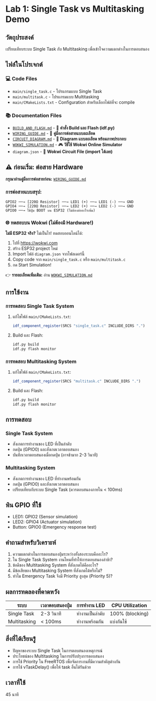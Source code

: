 # Lab 1: Single Task vs Multitasking Demo

## วัตถุประสงค์
เปรียบเทียบระบบ Single Task กับ Multitasking เพื่อเข้าใจความแตกต่างในการตอบสนอง

## ไฟล์ในโปรเจกต์

### 💻 Code Files
- `main/single_task.c` - โปรแกรมแบบ Single Task
- `main/multitask.c` - โปรแกรมแบบ Multitasking
- `main/CMakeLists.txt` - Configuration สำหรับเลือกไฟล์ที่จะ compile

### 📚 Documentation Files
- [`BUILD_AND_FLASH.md`](BUILD_AND_FLASH.md) - 🔨 **คำสั่ง Build และ Flash (idf.py)**
- [`WIRING_GUIDE.md`](WIRING_GUIDE.md) - 🔌 **คู่มือการต่อสายแบบละเอียด**
- [`CIRCUIT_DIAGRAM.md`](CIRCUIT_DIAGRAM.md) - 🎨 **Diagram แบบละเอียด พร้อมภาพประกอบ**
- [`WOKWI_SIMULATION.md`](WOKWI_SIMULATION.md) - 🎮 **วิธีใช้ Wokwi Online Simulator**
- `diagram.json` - 🔧 **Wokwi Circuit File (import ได้เลย)**

## ⚠️ ก่อนเริ่ม: ต่อสาย Hardware

**กรุณาอ่านคู่มือการต่อสายก่อน:** [`WIRING_GUIDE.md`](WIRING_GUIDE.md)

### การต่อสายแบบสรุป:
```
GPIO2 ──→ [220Ω Resistor] ──→ LED1 (+) ──→ LED1 (-) ──→ GND
GPIO4 ──→ [220Ω Resistor] ──→ LED2 (+) ──→ LED2 (-) ──→ GND
GPIO0 ──→ ใช้ปุ่ม BOOT บน ESP32 (ไม่ต้องต่ออะไรเพิ่ม)
```

### 🌐 ทดสอบบน Wokwi (ไม่ต้องมี Hardware!)

**ไม่มี ESP32 จริง?** ไม่เป็นไร! ทดสอบออนไลน์ได้:

1. ไปที่ https://wokwi.com
2. สร้าง ESP32 project ใหม่
3. Import ไฟล์ `diagram.json` จากโฟลเดอร์นี้
4. Copy code จาก `main/single_task.c` หรือ `main/multitask.c`
5. กด Start Simulation!

👉 **รายละเอียดเพิ่มเติม:** อ่าน [`WOKWI_SIMULATION.md`](WOKWI_SIMULATION.md)

## การใช้งาน

### การทดสอบ Single Task System
1. แก้ไขไฟล์ `main/CMakeLists.txt`:
   ```cmake
   idf_component_register(SRCS "single_task.c" INCLUDE_DIRS ".")
   ```

2. Build และ Flash:
   ```bash
   idf.py build
   idf.py flash monitor
   ```

### การทดสอบ Multitasking System
1. แก้ไขไฟล์ `main/CMakeLists.txt`:
   ```cmake
   idf_component_register(SRCS "multitask.c" INCLUDE_DIRS ".")
   ```

2. Build และ Flash:
   ```bash
   idf.py build
   idf.py flash monitor
   ```

## การทดสอบ

### Single Task System
- สังเกตการทำงานของ LED ที่เป็นลำดับ
- กดปุ่ม (GPIO0) และสังเกตเวลาตอบสนอง
- บันทึกเวลาตอบสนองเมื่อกดปุ่ม (อาจช้ามาก 2-3 วินาที)

### Multitasking System
- สังเกตการทำงานของ LED ที่ทำงานพร้อมกัน
- กดปุ่ม (GPIO0) และสังเกตเวลาตอบสนอง
- เปรียบเทียบกับระบบ Single Task (ควรตอบสนองภายใน < 100ms)

## พิน GPIO ที่ใช้
- LED1: GPIO2 (Sensor simulation)
- LED2: GPIO4 (Actuator simulation)
- Button: GPIO0 (Emergency response test)

## คำถามสำหรับวิเคราะห์

1. ความแตกต่างในการตอบสนองปุ่มระหว่างทั้งสองระบบคืออะไร?
2. ใน Single Task System งานไหนที่ทำให้การตอบสนองล่าช้า?
3. ข้อดีของ Multitasking System ที่สังเกตได้คืออะไร?
4. มีข้อเสียของ Multitasking System ที่สังเกตได้หรือไม่?
5. ทำไม Emergency Task จึงมี Priority สูงสุด (Priority 5)?

## ผลการทดลองที่คาดหวัง

| ระบบ | เวลาตอบสนองปุ่ม | การทำงาน LED | CPU Utilization |
|------|-------------------|---------------|-----------------|
| Single Task | 2-3 วินาที | ทำงานเป็นลำดับ | 100% (blocking) |
| Multitasking | < 100ms | ทำงานพร้อมกัน | แบ่งกันใช้ |

## สิ่งที่ได้เรียนรู้
- ปัญหาของระบบ Single Task ในการตอบสนองเหตุการณ์
- ประโยชน์ของ Multitasking ในการปรับปรุงการตอบสนอง
- การใช้ Priority ใน FreeRTOS เพื่อจัดการงานที่มีความสำคัญต่างกัน
- การใช้ vTaskDelay() เพื่อให้ task อื่นได้รันด้วย

## เวลาที่ใช้
45 นาที


